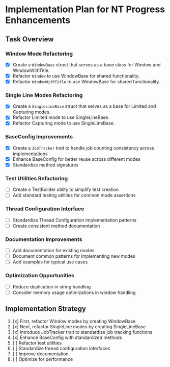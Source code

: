 # Implementation Plan for NT Progress Enhancements

## Task Overview

### Window Mode Refactoring
- [x] Create a `WindowBase` struct that serves as a base class for Window and WindowWithTitle.
- [x] Refactor `Window` to use WindowBase for shared functionality.
- [x] Refactor `WindowWithTitle` to use WindowBase for shared functionality.

### Single Line Modes Refactoring
- [x] Create a `SingleLineBase` struct that serves as a base for Limited and Capturing modes.
- [x] Refactor Limited mode to use SingleLineBase.
- [x] Refactor Capturing mode to use SingleLineBase.

### BaseConfig Improvements
- [x] Create a `JobTracker` trait to handle job counting consistency across implementations
- [x] Enhance BaseConfig for better reuse across different modes
- [x] Standardize method signatures

### Test Utilities Refactoring
- [ ] Create a TestBuilder utility to simplify test creation
- [ ] Add standard testing utilities for common mode assertions

### Thread Configuration Interface
- [ ] Standardize Thread Configuration implementation patterns
- [ ] Create consistent method documentation

### Documentation Improvements
- [ ] Add documentation for existing modes
- [ ] Document common patterns for implementing new modes
- [ ] Add examples for typical use cases

### Optimization Opportunities
- [ ] Reduce duplication in string handling
- [ ] Consider memory usage optimizations in window handling

## Implementation Strategy

1. [x] First, refactor Window modes by creating WindowBase
2. [x] Next, refactor SingleLine modes by creating SingleLineBase
3. [x] Introduce JobTracker trait to standardize job tracking functions
4. [x] Enhance BaseConfig with standardized methods
5. [ ] Refactor test utilities
6. [ ] Standardize thread configuration interfaces
7. [ ] Improve documentation
8. [ ] Optimize for performance 